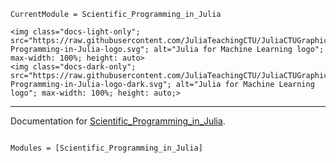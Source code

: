 ```@meta
CurrentModule = Scientific_Programming_in_Julia
```

```@raw html
<img class="docs-light-only"; src="https://raw.githubusercontent.com/JuliaTeachingCTU/JuliaCTUGraphics/master/logo/Scientific-Programming-in-Julia-logo.svg"; alt="Julia for Machine Learning logo"; max-width: 100%; height: auto>
<img class="docs-dark-only"; src="https://raw.githubusercontent.com/JuliaTeachingCTU/JuliaCTUGraphics/master/logo/Scientific-Programming-in-Julia-logo-dark.svg"; alt="Julia for Machine Learning logo"; max-width: 100%; height: auto;>
```
---

Documentation for [Scientific_Programming_in_Julia](https://github.com/JuliaTeachingCTU/Scientific-Programming-in-Julia).

```@index
```

```@autodocs
Modules = [Scientific_Programming_in_Julia]
```
